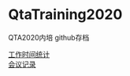 # QtaTraining2020
QTA2020内培 github存档

[工作时间统计](https://shimo.im/sheets/hVTphqCY8WK88dYx/MODOC)    
[会议记录](meeting_log)
